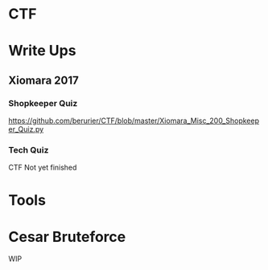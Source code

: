 # CTF

# Write Ups

## Xiomara 2017

### Shopkeeper Quiz

https://github.com/berurier/CTF/blob/master/Xiomara_Misc_200_Shopkeeper_Quiz.py

### Tech Quiz

CTF Not yet finished

# Tools

# Cesar Bruteforce

WIP
